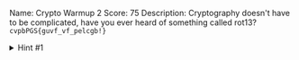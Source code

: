 Name: Crypto Warmup 2
Score: 75
Description: Cryptography doesn't have to be complicated, have you ever heard of something called rot13? <code>cvpbPGS{guvf_vf_pelcgb!}</code>
<details><summary>Hint #1</summary>This can be solved online if you don't want to do it by hand!</details>